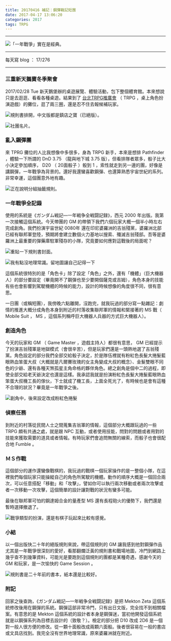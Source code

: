 ```yaml
---
title: 20170416 補記：鋼彈戰記短團
date: 2017-04-17 13:06:20
categories: 2017
tags: TRPG
---
```


---

![「一年戰爭」實在是經典。](https://c1.staticflickr.com/1/731/32788607680_c47208d843_o.jpg)

---

每天寫 blog ： 17/276

---

### 三重新天鵝寶冬季聚會

2017/02/28 Tue 新天鵝堡辦的桌遊展覽、體驗活動，包下整個體育館。本來想說只是去逛逛、看看各種桌遊。結果到了 [台北TRPG推廣會](https://www.facebook.com/groups/150373375026980/) （ TRPG ，桌上角色扮演遊戲）的攤位，逛了兩三圈，還是忍不住去報候補玩家。

<!-- more -->

![規則書排開，中文版都是鎮店之寶（已絕版）。](https://c1.staticflickr.com/4/3899/33014976682_ce2a41d6f6.jpg)

![社團名片。](https://c1.staticflickr.com/1/672/32356111533_0e67d19eaa.jpg)

### 亂入鋼彈團

來 TPRG 攤位的人比我想像中多很多，身為 TRPG 新手，本來是想排 Pathfinder ，體驗一下所謂的 DnD 3.75 （龍與地下城 3.75 版），但看排隊者眾多，骰子比大小決定參加順序， D20 （ 20面骰子 ）骰到 1 ，索性就走到另一邊的團，好像是講鋼彈，一年戰爭為背景的。還好我還蠻喜歡鋼彈、也還算熟悉宇宙世紀的系列。非常幸運，這個團意外地有趣。

![正在說明分組抽籤規則。](https://c1.staticflickr.com/3/2902/33171438965_c2ea7347e6.jpg)

### 一年戰爭全記錄

使用的系統是《ガンダム戦記―一年戦争全戦闘記録》，西元 2000 年出版。我第一次接觸這個系統。今天帶團的 GM 的帶領下我們六個玩家大概一個半小時左右完成創角。我們扮演宇宙世紀 0080年 還在印尼婆羅洲的吉翁殘黨，婆羅洲北部已經有聯邦軍登陸，預期將會建立數個火力基地以搜索、殲滅吉翁殘部。吾等是婆羅洲上最重要的彈藥庫駐軍殘存的小隊，究竟要如何應對這戰後的局面呢？

![重貼一下規則書封面。](https://c1.staticflickr.com/1/731/32788607680_c47208d843_o.jpg)

![我有點沒地理常識。留地圖讓自己記得一下](https://c1.staticflickr.com/4/3894/32326234224_9121e3ca86.jpg)

這個系統很特別的是「角色卡」除了設定「角色」之外，還有「機體」（巨大機器人）的部分要設定（畢竟開不了鋼彈也至少要開個薩克或吉姆），角色本身的技能有些也會影響到駕駛機體的時候的能力，設計的時候想像的角度很不同，很有意思。

一日團（或稱短團），我傍晚六點離開，沒跑完，就我玩過的部分寫一點雜記：劇情的推進大概分成角色本身到附近的村落收集聯邦軍的情報和緊接著的 MS 戰（ Mobile Suit ， MS ，這個系列稱呼巨大機器人兵器的方式巨大機器人）。

### 創造角色

今天的玩家和 GM （ Game Master ，遊戲主持人）都很有意思， GM 已經提示了扮演吉翁殘軍是地獄模式（會很辛苦），但是玩家們還是一頭熱地選了吉翁殘黨。角色設定的部分我們全部交給骰子決定，於是隊伍裡就有粉紅色長髮大捲髮藍眼熱血笨蛋大叔（大概就是凡爾賽玫瑰的女主角變成大叔的概念）、金髮雙眼不同色的少爺、還有各種天煞孤星主角命格的夥伴角色。總之創角是個中二的過程，即使全部交給老天爺決定也還是這樣。我承認我就是扮演粉紅色長髮大捲髮藍眼熱血笨蛋大叔機工長的傢伙，下士就成了機工長，上面全死光了，有時候也是會有這種不合理的狀況？畢竟是一年戰爭之後。

![創角中，後來設定改成粉紅色捲髮](https://c1.staticflickr.com/4/3948/33129875016_a802242742.jpg)

### 偵察任務

到附近的村落從民間人士之間蒐集吉翁軍的情報，這個部分大概跟玩過的一些 TRPG 頗有共通之處，就是跟 NPC 互動，或者使用技能，問對的問題或者用對的技能來獲取需要的道具或者情報。有時玩家們會追問無關的線索，而骰子也會很配合地 Fumble 。

### ＭＳ作戰

這個部分的運作還蠻像戰棋的，我玩過的戰棋一個玩家操作的是一整個小隊，在這裡我們每個玩家只能操縱自己的角色所駕駛的機體。動作的順序大概是一個回合兩次，可以任意搭配「移動」和「攻擊」，譬如你可以執行兩次移動或者兩次攻擊或者一次移動一次攻擊，這個簡單的設計讓對戰的狀況有蠻多可能。

最後在聯邦軍可怕的鋼達姆合金的量產型 MS 還有長程砲火的優勢下，我們還是暫時選擇撤退了。

![戰爭類型的扮演，還是有棋子玩起來比較有感覺。](https://c1.staticflickr.com/4/3772/32326230684_97d8c92000.jpg)

### 小結

以一個出版快二十年的絕版規則來說，帶這個規則的 GM 讓我感到他對鋼彈作品尤其是一年戰爭很深刻的愛好，看那翻爛泛黃的規則書和戰場地圖，冷門到網路上幾乎查不到幾筆資料，可能光是要跑到這個規則的團都是某種奇遇，感謝今天的 GM 和玩家，是一次愉快的 Game Session 。

![規則書是二十年前的書本，紙本還是比較好。](https://c1.staticflickr.com/1/757/33129875236_d646c6de82.jpg)

### 附記

回家之後查詢，《ガンダム戦記―一年戦争全戦闘記録》是把 Mekton Zeta 這個系統修改後用在鋼彈的系統。鋼彈這部非常冷門，只有出日文版，完全找不到相關檔案。有意思的是 Mekton 這個系統的設計者本身是鋼彈迷，當初他開發這個系統就是以鋼彈系列為目標去設計的（致敬？）。檢定的部分把 D10 改成 2D6 是一個對一般人很方便的修改。從一顆十面骰改成兩顆六面骰。後者很容易在一般的書店或文具店找到。我完全沒有世界地理常識，原來婆羅洲就在附近。
